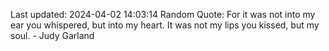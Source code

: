 Last updated: 2024-04-02 14:03:14
Random Quote: For it was not into my ear you whispered, but into my heart. It was not my lips you kissed, but my soul. - Judy Garland